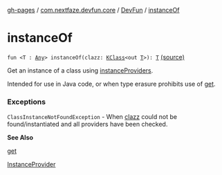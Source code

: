 [gh-pages](../../index.md) / [com.nextfaze.devfun.core](../index.md) / [DevFun](index.md) / [instanceOf](./instance-of.md)

# instanceOf

`fun <T : `[`Any`](https://kotlinlang.org/api/latest/jvm/stdlib/kotlin/-any/index.html)`> instanceOf(clazz: `[`KClass`](https://kotlinlang.org/api/latest/jvm/stdlib/kotlin.reflect/-k-class/index.html)`<out `[`T`](instance-of.md#T)`>): `[`T`](instance-of.md#T) [(source)](https://github.com/NextFaze/dev-fun/tree/master/devfun/src/main/java/com/nextfaze/devfun/core/DevFun.kt#L355)

Get an instance of a class using [instanceProviders](instance-providers.md).

Intended for use in Java code, or when type erasure prohibits use of [get](get.md).

### Exceptions

`ClassInstanceNotFoundException` - When [clazz](instance-of.md#com.nextfaze.devfun.core.DevFun$instanceOf(kotlin.reflect.KClass((com.nextfaze.devfun.core.DevFun.instanceOf.T)))/clazz) could not be found/instantiated and all providers have been checked.

**See Also**

[get](get.md)

[InstanceProvider](../../com.nextfaze.devfun.inject/-instance-provider/index.md)

